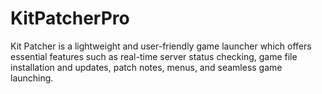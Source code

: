 # KitPatcherPro
Kit Patcher is a lightweight and user-friendly game launcher which offers essential features such as real-time server status checking, game file installation and updates, patch notes, menus, and seamless game launching. 
